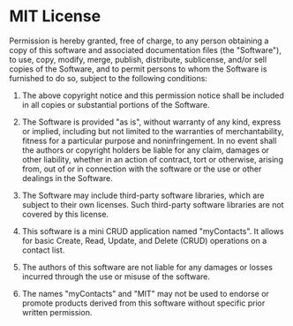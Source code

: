 # MIT License

Permission is hereby granted, free of charge, to any person obtaining a copy of this software and associated documentation files (the "Software"), to use, copy, modify, merge, publish, distribute, sublicense, and/or sell copies of the Software, and to permit persons to whom the Software is furnished to do so, subject to the following conditions:

1. The above copyright notice and this permission notice shall be included in all copies or substantial portions of the Software.

2. The Software is provided "as is", without warranty of any kind, express or implied, including but not limited to the warranties of merchantability, fitness for a particular purpose and noninfringement. In no event shall the authors or copyright holders be liable for any claim, damages or other liability, whether in an action of contract, tort or otherwise, arising from, out of or in connection with the software or the use or other dealings in the Software.

3. The Software may include third-party software libraries, which are subject to their own licenses. Such third-party software libraries are not covered by this license.

4. This software is a mini CRUD application named "myContacts". It allows for basic Create, Read, Update, and Delete (CRUD) operations on a contact list.

5. The authors of this software are not liable for any damages or losses incurred through the use or misuse of the software.

6. The names "myContacts" and "MIT" may not be used to endorse or promote products derived from this software without specific prior written permission.
